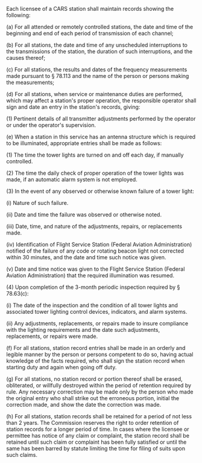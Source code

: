 Each licensee of a CARS station shall maintain records showing the following:

(a) For all attended or remotely controlled stations, the date and time of the beginning and end of each period of transmission of each channel;

(b) For all stations, the date and time of any unscheduled interruptions to the transmissions of the station, the duration of such interruptions, and the causes thereof;

(c) For all stations, the results and dates of the frequency measurements made pursuant to § 78.113 and the name of the person or persons making the measurements;

(d) For all stations, when service or maintenance duties are performed, which may affect a station's proper operation, the responsible operator shall sign and date an entry in the station's records, giving:

(1) Pertinent details of all transmitter adjustments performed by the operator or under the operator's supervision.
              

(e) When a station in this service has an antenna structure which is required to be illuminated, appropriate entries shall be made as follows:

(1) The time the tower lights are turned on and off each day, if manually controlled.

(2) The time the daily check of proper operation of the tower lights was made, if an automatic alarm system is not employed.

(3) In the event of any observed or otherwise known failure of a tower light:

(i) Nature of such failure.

(ii) Date and time the failure was observed or otherwise noted.

(iii) Date, time, and nature of the adjustments, repairs, or replacements made.

(iv) Identification of Flight Service Station (Federal Aviation Administration) notified of the failure of any code or rotating beacon light not corrected within 30 minutes, and the date and time such notice was given.

(v) Date and time notice was given to the Flight Service Station (Federal Aviation Administration) that the required illumination was resumed.

(4) Upon completion of the 3-month periodic inspection required by § 78.63(c):

(i) The date of the inspection and the condition of all tower lights and associated tower lighting control devices, indicators, and alarm systems.

(ii) Any adjustments, replacements, or repairs made to insure compliance with the lighting requirements and the date such adjustments, replacements, or repairs were made.

(f) For all stations, station record entries shall be made in an orderly and legible manner by the person or persons competent to do so, having actual knowledge of the facts required, who shall sign the station record when starting duty and again when going off duty.

(g) For all stations, no station record or portion thereof shall be erased, obliterated, or willfully destroyed within the period of retention required by rule. Any necessary correction may be made only by the person who made the original entry who shall strike out the erroneous portion, initial the correction made, and show the date the correction was made.

(h) For all stations, station records shall be retained for a period of not less than 2 years. The Commission reserves the right to order retention of station records for a longer period of time. In cases where the licensee or permittee has notice of any claim or complaint, the station record shall be retained until such claim or complaint has been fully satisfied or until the same has been barred by statute limiting the time for filing of suits upon such claims.

